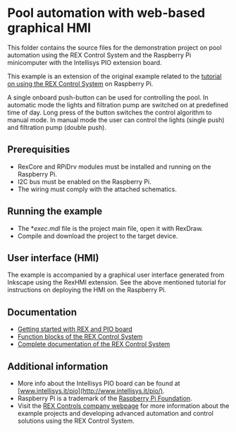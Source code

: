 Pool automation with web-based graphical HMI 
============================================

This folder contains the source files for the demonstration project on pool 
automation using the REX Control System and the Raspberry Pi minicomputer with 
the Intellisys PIO extension board.

This example is an extension of the original example related to the 
[tutorial on using the REX Control System](http://www.rexcontrols.com/articles/getting-started-with-rex-on-raspberry-pi)
on Raspberry Pi.

A single onboard push-button can be used for controlling the pool. In automatic 
mode the lights and filtration pump are switched on at predefined time of day. 
Long press of the button switches the control algorithm to manual mode. In 
manual mode the user can control the lights (single push) and filtration pump 
(double push).

## Prerequisities ##

- RexCore and RPiDrv modules must be installed and running on the Raspberry Pi.
- I2C bus must be enabled on the Raspberry Pi.
- The wiring must comply with the attached schematics. 

## Running the example ##

- The **exec.mdl* file is the project main file, open it with RexDraw.
- Compile and download the project to the target device.

## User interface (HMI) ##

The example is accompanied by a graphical user interface generated from Inkscape 
using the RexHMI extension. See the above mentioned tutorial for instructions on 
deploying the HMI on the Raspberry Pi.

## Documentation ##

- [Getting started with REX and PIO board](http://www.rexcontrols.com/media/DOC/ENGLISH/REX_Getting_Started_PIO_ENG.pdf)
- [Function blocks of the REX Control System](http://www.rexcontrols.com/media/HTML/DOC/ENGLISH/index.html)
- [Complete documentation of the REX Control System](http://www.rexcontrols.com/documentation-and-support)

## Additional information ##

- More info about the Intellisys PIO board can be found at [www.intellisys.it/pio](http://www.intellisys.it/pio/).
- Raspberry Pi is a trademark of the [Raspberry Pi Foundation](http://www.raspberrypi.org).
- Visit the [REX Controls company webpage](http://www.rexcontrols.com) 
for more information about the example projects and developing advanced 
automation and control solutions using the REX Control System.